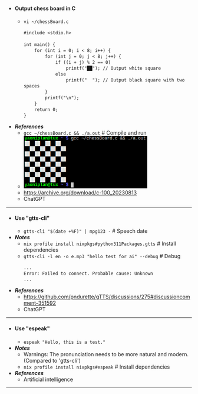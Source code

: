 - #### Output chess board in C
    - `vi ~/chessBoard.c`
      ```
      #include <stdio.h>
      
      int main() {
          for (int i = 0; i < 8; i++) {
              for (int j = 0; j < 8; j++) {
                  if ((i + j) % 2 == 0)
                      printf("██"); // Output white square
                  else
                      printf("  "); // Output black square with two spaces
              }
              printf("\n");
          }
          return 0;
      }
      ```
- ***References***
    - `gcc ~/chessBoard.c && ./a.out` # Compile and run
    - ![2023-08-13_11-05.png](./assets/2023-08-13_11-05.png)
    - https://archive.org/download/c-100_20230813
    - ChatGPT
- ---
- #### Use "gtts-cli"
    - `gtts-cli "$(date +%F)" | mpg123 -` # Speech date
- ***Notes***
    - `nix profile install nixpkgs#python311Packages.gtts` # Install dependencies
    - `gtts-cli -l en -o e.mp3 "hello test for ai" --debug` # Debug
      ```
      ...
      Error: Failed to connect. Probable cause: Unknown
      ...
      ```
- ***References***
    - https://github.com/pndurette/gTTS/discussions/275#discussioncomment-351592
    - ChatGPT
- ---
- #### Use "espeak"
    - `espeak "Hello, this is a test."`
- ***Notes***
    - Warnings: The pronunciation needs to be more natural and modern. (Compared to 'gtts-cli')
    - `nix profile install nixpkgs#espeak` # Install dependencies
- ***References***
    - Artificial intelligence
- ---
